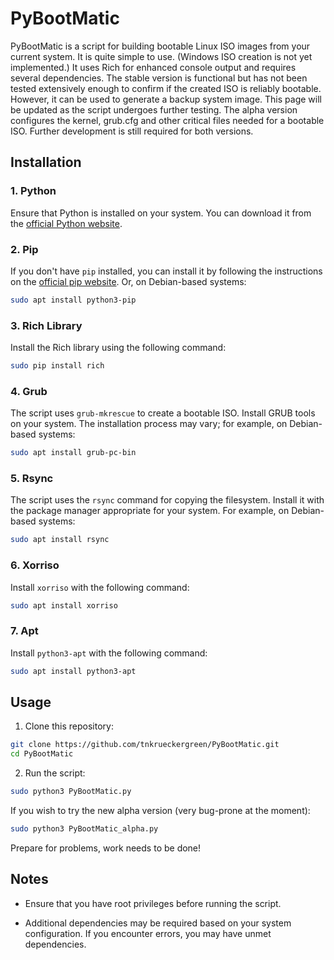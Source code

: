 # PyBootMatic

PyBootMatic is a script for building bootable Linux ISO images from your current system. It is quite simple to use. (Windows ISO creation is not yet implemented.) It uses Rich for enhanced console output and requires several dependencies. The stable version is functional but has not been tested extensively enough to confirm if the created ISO is reliably bootable. However, it can be used to generate a backup system image. This page will be updated as the script undergoes further testing. The alpha version configures the kernel, grub.cfg and other critical files needed for a bootable ISO. Further development is still required for both versions.

## Installation

### 1. Python

Ensure that Python is installed on your system. You can download it from the [official Python website](https://www.python.org/). 

### 2. Pip

If you don't have `pip` installed, you can install it by following the instructions on the [official pip website](https://pip.pypa.io/en/stable/installation/). Or, on Debian-based systems:
```bash
sudo apt install python3-pip
```

### 3. Rich Library

Install the Rich library using the following command:

```bash
sudo pip install rich
```

### 4. Grub

The script uses `grub-mkrescue` to create a bootable ISO. Install GRUB tools on your system. The installation process may vary; for example, on Debian-based systems:

```bash
sudo apt install grub-pc-bin
```

### 5. Rsync

The script uses the `rsync` command for copying the filesystem. Install it with the package manager appropriate for your system. For example, on Debian-based systems:

```bash
sudo apt install rsync
```

### 6. Xorriso

Install `xorriso` with the following command:

```bash
sudo apt install xorriso
```

### 7. Apt

Install `python3-apt` with the following command:

```bash
sudo apt install python3-apt
```

## Usage

1. Clone this repository:

```bash
git clone https://github.com/tnkrueckergreen/PyBootMatic.git
cd PyBootMatic
```

2. Run the script:

```bash
sudo python3 PyBootMatic.py
```
If you wish to try the new alpha version (very bug-prone at the moment):
```bash
sudo python3 PyBootMatic_alpha.py
```

Prepare for problems, work needs to be done!

## Notes

- Ensure that you have root privileges before running the script.

- Additional dependencies may be required based on your system configuration. If you encounter errors, you may have unmet dependencies.
